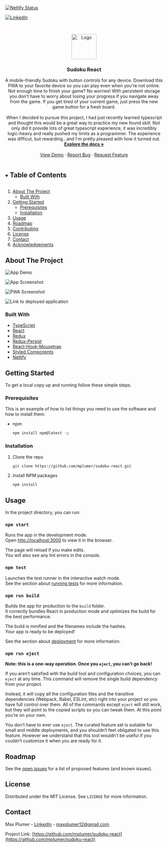 [![Netlify Status](https://api.netlify.com/api/v1/badges/d6efb46d-8184-4a2c-b512-e2ef75908dbc/deploy-status)](https://app.netlify.com/sites/sudoku-react-app/deploys)

[![LinkedIn][linkedin-shield]][linkedin-url]

<br />
<p align="center">
  <a href="https://sudoku-react-app.netlify.app/">
    <img src="" alt="Logo" width="80" height="80">
  </a>

  <h3 align="center">Sudoku React</h3>

  <p align="center">
    A mobile-friendly Sudoku with button controls for any device. Download this PWA to your favorite device so you can play even when you're not online. Not enough time to finish your game? No worries! With persistent storage you don't have to worry about losing your progress if you navigate away from the game. If you get tired of your current game, just press the new game button for a fresh board. 
    <br />
    <br />
    When I decided to pursue this project, I had just recently learned typescript and thought this would be a great way to practice my new found skill. Not only did it provide lots of great typescript experience, it was incredibly logic-heavy and really pushed my limits as a programmer. The experience was difficut, but rewarding...and I'm pretty pleased with how it turned out.
    <a href="https://sudoku-react-app.netlify.app/"><strong>Explore the docs »</strong></a>
    <br />
    <br />
    <a href="https:/sudoku-react-app.netlify.app/">View Demo</a>
    ·
    <a href="https://github.com/mplumer/sudoku-react/issues">Report Bug</a>
    ·
    <a href="https://github.com/mplumer/sudoku-react/issues">Request Feature</a>
  </p>
</p>

<!-- TABLE OF CONTENTS -->
<details open="open">
  <summary><h2 style="display: inline-block">Table of Contents</h2></summary>
  <ol>
    <li>
      <a href="#about-the-project">About The Project</a>
      <ul>
        <li><a href="#built-with">Built With</a></li>
      </ul>
    </li>
    <li>
      <a href="#getting-started">Getting Started</a>
      <ul>
        <li><a href="#prerequisites">Prerequisites</a></li>
        <li><a href="#installation">Installation</a></li>
      </ul>
    </li>
    <li><a href="#usage">Usage</a></li>
    <li><a href="#roadmap">Roadmap</a></li>
    <li><a href="#contributing">Contributing</a></li>
    <li><a href="#license">License</a></li>
    <li><a href="#contact">Contact</a></li>
    <li><a href="#acknowledgements">Acknowledgements</a></li>
  </ol>
</details>

<!-- ABOUT THE PROJECT -->

## About The Project

![App Demo]()

![App Screenshot]()

![PWA Screenshot]()

![Link to deployed application](https://sudoku-react-app.netlify.app/)

### Built With

- [TypeScript]()
- [React]()
- [Redux]()
- [Redux-Persist]()
- [React-Hook-Mousetrap]()
- [Styled Components]()
- [Netlify]()

<!-- GETTING STARTED -->

## Getting Started

To get a local copy up and running follow these simple steps.

### Prerequisites

This is an example of how to list things you need to use the software and how to install them.

- npm
  ```sh
  npm install npm@latest -g
  ```

### Installation

1. Clone the repo
   ```sh
   git clone https://github.com/mplumer/sudoku-react.git
   ```
2. Install NPM packages
   ```sh
   npm install
   ```

<!-- USAGE EXAMPLES -->

## Usage

In the project directory, you can run:

### `npm start`

Runs the app in the development mode.<br />
Open [http://localhost:3000](http://localhost:3000) to view it in the browser.

The page will reload if you make edits.<br />
You will also see any lint errors in the console.

### `npm test`

Launches the test runner in the interactive watch mode.<br />
See the section about [running tests](https://facebook.github.io/create-react-app/docs/running-tests) for more information.

### `npm run build`

Builds the app for production to the `build` folder.<br />
It correctly bundles React in production mode and optimizes the build for the best performance.

The build is minified and the filenames include the hashes.<br />
Your app is ready to be deployed!

See the section about [deployment](https://facebook.github.io/create-react-app/docs/deployment) for more information.

### `npm run eject`

**Note: this is a one-way operation. Once you `eject`, you can’t go back!**

If you aren’t satisfied with the build tool and configuration choices, you can `eject` at any time. This command will remove the single build dependency from your project.

Instead, it will copy all the configuration files and the transitive dependencies (Webpack, Babel, ESLint, etc) right into your project so you have full control over them. All of the commands except `eject` will still work, but they will point to the copied scripts so you can tweak them. At this point you’re on your own.

You don’t have to ever use `eject`. The curated feature set is suitable for small and middle deployments, and you shouldn’t feel obligated to use this feature. However we understand that this tool wouldn’t be useful if you couldn’t customize it when you are ready for it.

<!-- ROADMAP -->

## Roadmap

See the [open issues](https://github.com/mplumer/sudoku-react/issues) for a list of proposed features (and known issues).

<!-- LICENSE -->

## License

Distributed under the MIT License. See `LICENSE` for more information.

<!-- CONTACT -->

## Contact

Max Plumer - [LinkedIn](https://www.linkedin.com/in/maxplumer/) - maxplumer12@gmail.com

Project Link: [https://github.com/mplumer/sudoku-react](https://github.com/mplumer/sudoku-react)

<!-- MARKDOWN LINKS & IMAGES -->
<!-- https://www.markdownguide.org/basic-syntax/#reference-style-links -->

[contributors-shield]: https://img.shields.io/github/contributors/github_username/repo.svg?style=for-the-badge
[contributors-url]: https://github.com/github_username/repo/graphs/contributors
[forks-shield]: https://img.shields.io/github/forks/github_username/repo.svg?style=for-the-badge
[forks-url]: https://github.com/github_username/repo/network/members
[stars-shield]: https://img.shields.io/github/stars/github_username/repo.svg?style=for-the-badge
[stars-url]: https://github.com/github_username/repo/stargazers
[issues-shield]: https://img.shields.io/github/issues/github_username/repo.svg?style=for-the-badge
[issues-url]: https://github.com/github_username/repo/issues
[license-shield]: https://img.shields.io/github/license/github_username/repo.svg?style=for-the-badge
[license-url]: https://github.com/github_username/repo/blob/master/LICENSE.txt
[linkedin-shield]: https://img.shields.io/badge/-LinkedIn-black.svg?style=for-the-badge&logo=linkedin&colorB=555
[linkedin-url]: https://linkedin.com/in/github_username
